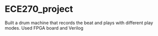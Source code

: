 ﻿# ECE270_project
Built a drum machine that records the beat and plays with different play modes.
Used FPGA board and Verilog

